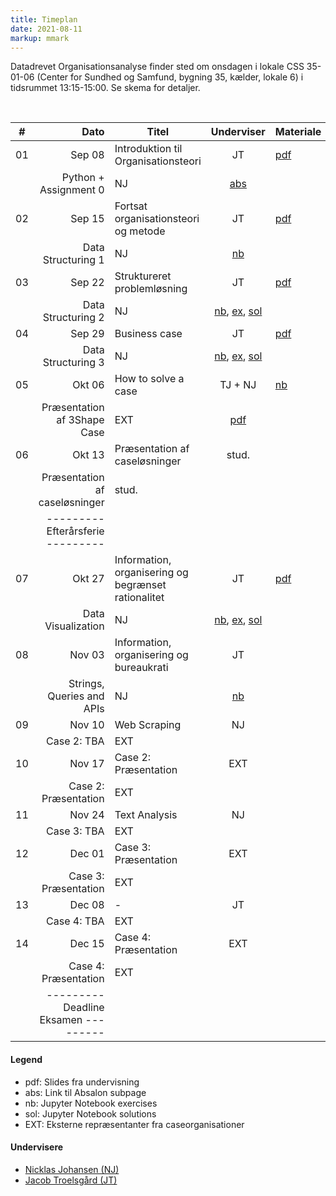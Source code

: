 ```yaml
---
title: Timeplan
date: 2021-08-11
markup: mmark
---
```



Datadrevet Organisationsanalyse finder sted om onsdagen i lokale CSS 35-01-06 (Center for Sundhed og Samfund, bygning 35, kælder, lokale 6) i tidsrummet 13:15-15:00. Se skema for detaljer. 

<br />

\#  | Dato | Titel | Underviser | Materiale
------|------:|-------|:--------:|:------|
01|Sep 08|Introduktion til Organisationsteori|JT| [pdf](https://github.com/NicklasJohansen/DO2021/blob/main/teaching_material/session_1/session_1_slides.pdf) |
  |      |Python + Assignment 0|NJ| [abs](https://absalon.ku.dk/courses/51834/files/folder/Kursusmaterialer/Assignment%200?) | 
02|Sep 15|Fortsat organisationsteori og metode |JT| [pdf](https://github.com/NicklasJohansen/DO2021/blob/main/teaching_material/session_2/session_2_slides.pdf) |
  |      | Data Structuring 1 |NJ| [nb](https://github.com/NicklasJohansen/DO2021/blob/main/teaching_material/session_2/session_2_slides.ipynb) | 
03|Sep 22|Struktureret problemløsning|JT| [pdf](https://github.com/NicklasJohansen/DO2021/blob/main/teaching_material/session_3/session_3_slides.pdf)|
  |      | Data Structuring 2 |NJ| [nb](https://github.com/NicklasJohansen/DO2021/blob/main/teaching_material/session_3/session_3_slides.ipynb),  [ex](https://github.com/NicklasJohansen/DO2021/blob/main/teaching_material/session_3/session_3_exercises.ipynb), [sol](https://github.com/NicklasJohansen/DO2021/blob/main/teaching_material/session_3/session_3_exercises_sol.ipynb)| 
04|Sep 29|Business case|JT| [pdf](https://github.com/NicklasJohansen/DO2021/blob/main/teaching_material/session_4/session_4_slides.pdf)|
  |      | Data Structuring 3 |NJ| [nb](https://github.com/NicklasJohansen/DO2021/blob/main/teaching_material/session_4/session_4_slides.ipynb), [ex](https://github.com/NicklasJohansen/DO2021/blob/main/teaching_material/session_4/session_4_exercises.ipynb), [sol](https://github.com/NicklasJohansen/DO2021/blob/main/teaching_material/session_4/session_4_exercises_sol.ipynb)| 
05|Okt 06| How to solve a case | TJ + NJ| [nb](https://github.com/NicklasJohansen/DO2021/blob/main/teaching_material/session_5/session_5_slides.ipynb) |
  |      |Præsentation af 3Shape Case|EXT| [pdf](https://github.com/NicklasJohansen/DO2021/blob/main/teaching_material/session_5/case/3Shape_case.pdf) | 
06|Okt 13|Præsentation af caseløsninger |stud.| |
  |      |Præsentation af caseløsninger |stud.| | 
  |      | ---------  Efterårsferie  --------- | | |
07|Okt 27|Information, organisering og begrænset rationalitet|JT| [pdf](https://github.com/NicklasJohansen/DO2021/blob/main/teaching_material/session_7/session_7_slides.pdf) |
  |      | Data Visualization |NJ| [nb](https://github.com/NicklasJohansen/DO2021/blob/main/teaching_material/session_7/session_7_slides.ipynb), [ex](https://github.com/NicklasJohansen/DO2021/blob/main/teaching_material/session_7/session_7_exercises.ipynb), [sol](https://github.com/NicklasJohansen/DO2021/blob/main/teaching_material/session_7/session_7_exercises_sol.ipynb) | 
08|Nov 03|Information, organisering og bureaukrati|JT| |
  |      | Strings, Queries and APIs |NJ| [nb](https://github.com/NicklasJohansen/DO2021/blob/main/teaching_material/session_8/session_8_slides.ipynb) | 
09|Nov 10| Web Scraping |NJ| |
  |      |Case 2: TBA|EXT|| 
10|Nov 17|Case 2: Præsentation|EXT| |
  |      |Case 2: Præsentation|EXT|| 
11|Nov 24| Text Analysis |NJ| |
  |      |Case 3: TBA|EXT|| 
12|Dec 01|Case 3: Præsentation|EXT| |
  |      |Case 3: Præsentation|EXT|| 
13|Dec 08|-|JT| |
  |      |Case 4: TBA|EXT|| 
14|Dec 15|Case 4: Præsentation|EXT| |
  |      |Case 4: Præsentation|EXT|| 
  |      | ---------   Deadline Eksamen  --------- | |

#### Legend
- pdf: Slides fra undervisning
- abs: Link til Absalon subpage
- nb: Jupyter Notebook exercises
- sol: Jupyter Notebook solutions
- EXT: Eksterne repræsentanter fra caseorganisationer

#### Undervisere
- [Nicklas Johansen (NJ)](https://nicklasjohansen.netlify.app/)
- [Jacob Troelsgård (JT)](https://forskning.ku.dk/soeg/result/?pure=da/persons/394369)
